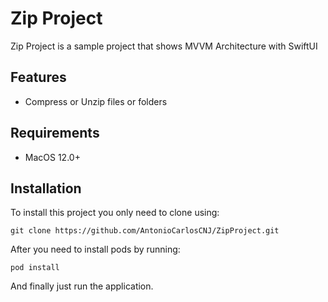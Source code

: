 # Zip Project

Zip Project is a sample project that shows MVVM Architecture with SwiftUI

## Features

- Compress or Unzip files or folders

## Requirements

- MacOS 12.0+

## Installation

To install this project you only need to clone using:

`git clone https://github.com/AntonioCarlosCNJ/ZipProject.git`

After you need to install pods by running:

`pod install`

And finally just run the application.

